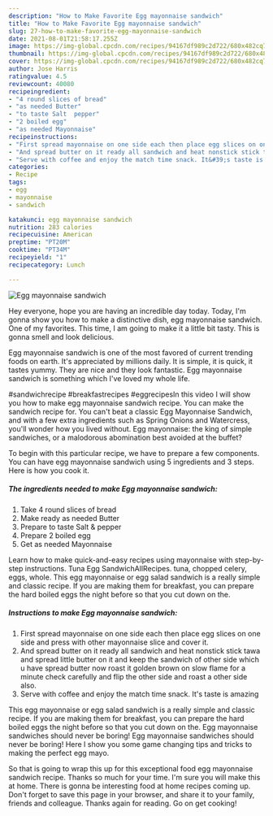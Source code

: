 ```yaml
---
description: "How to Make Favorite Egg mayonnaise sandwich"
title: "How to Make Favorite Egg mayonnaise sandwich"
slug: 27-how-to-make-favorite-egg-mayonnaise-sandwich
date: 2021-08-01T21:58:17.255Z
image: https://img-global.cpcdn.com/recipes/94167df989c2d722/680x482cq70/egg-mayonnaise-sandwich-recipe-main-photo.jpg
thumbnail: https://img-global.cpcdn.com/recipes/94167df989c2d722/680x482cq70/egg-mayonnaise-sandwich-recipe-main-photo.jpg
cover: https://img-global.cpcdn.com/recipes/94167df989c2d722/680x482cq70/egg-mayonnaise-sandwich-recipe-main-photo.jpg
author: Jose Harris
ratingvalue: 4.5
reviewcount: 40080
recipeingredient:
- "4 round slices of bread"
- "as needed Butter"
- "to taste Salt  pepper"
- "2 boiled egg"
- "as needed Mayonnaise"
recipeinstructions:
- "First spread mayonnaise on one side each then place egg slices on one side and press with other mayonnaise slice and cover it."
- "And spread butter on it ready all sandwich and heat nonstick stick tawa and spread little butter on it and keep the sandwich of other side which u have spread butter now roast it golden brown on slow flame for a minute check carefully and flip the other side and roast a other side also."
- "Serve with coffee and enjoy the match time snack. It&#39;s taste is amazing"
categories:
- Recipe
tags:
- egg
- mayonnaise
- sandwich

katakunci: egg mayonnaise sandwich 
nutrition: 283 calories
recipecuisine: American
preptime: "PT20M"
cooktime: "PT34M"
recipeyield: "1"
recipecategory: Lunch

---
```



![Egg mayonnaise sandwich](https://img-global.cpcdn.com/recipes/94167df989c2d722/680x482cq70/egg-mayonnaise-sandwich-recipe-main-photo.jpg)

Hey everyone, hope you are having an incredible day today. Today, I'm gonna show you how to make a distinctive dish, egg mayonnaise sandwich. One of my favorites. This time, I am going to make it a little bit tasty. This is gonna smell and look delicious.

Egg mayonnaise sandwich is one of the most favored of current trending foods on earth. It's appreciated by millions daily. It is simple, it is quick, it tastes yummy. They are nice and they look fantastic. Egg mayonnaise sandwich is something which I've loved my whole life.

#sandwichrecipe #breakfastrecipes #eggrecipesIn this video I will show you how to make egg mayonnaise sandwich recipe. You can make the sandwich recipe for. You can&#39;t beat a classic Egg Mayonnaise Sandwich, and with a few extra ingredients such as Spring Onions and Watercress, you&#39;ll wonder how you lived without. Egg mayonnaise: the king of simple sandwiches, or a malodorous abomination best avoided at the buffet?


To begin with this particular recipe, we have to prepare a few components. You can have egg mayonnaise sandwich using 5 ingredients and 3 steps. Here is how you cook it.

<!--inarticleads1-->

##### The ingredients needed to make Egg mayonnaise sandwich:

1. Take 4 round slices of bread
1. Make ready as needed Butter
1. Prepare to taste Salt &amp; pepper
1. Prepare 2 boiled egg
1. Get as needed Mayonnaise


Learn how to make quick-and-easy recipes using mayonnaise with step-by-step instructions. Tuna Egg SandwichAllRecipes. tuna, chopped celery, eggs, whole. This egg mayonnaise or egg salad sandwich is a really simple and classic recipe. If you are making them for breakfast, you can prepare the hard boiled eggs the night before so that you cut down on the. 

<!--inarticleads2-->

##### Instructions to make Egg mayonnaise sandwich:

1. First spread mayonnaise on one side each then place egg slices on one side and press with other mayonnaise slice and cover it.
1. And spread butter on it ready all sandwich and heat nonstick stick tawa and spread little butter on it and keep the sandwich of other side which u have spread butter now roast it golden brown on slow flame for a minute check carefully and flip the other side and roast a other side also.
1. Serve with coffee and enjoy the match time snack. It&#39;s taste is amazing


This egg mayonnaise or egg salad sandwich is a really simple and classic recipe. If you are making them for breakfast, you can prepare the hard boiled eggs the night before so that you cut down on the. Egg mayonnaise sandwiches should never be boring! Egg mayonnaise sandwiches should never be boring! Here I show you some game changing tips and tricks to making the perfect egg mayo. 

So that is going to wrap this up for this exceptional food egg mayonnaise sandwich recipe. Thanks so much for your time. I'm sure you will make this at home. There is gonna be interesting food at home recipes coming up. Don't forget to save this page in your browser, and share it to your family, friends and colleague. Thanks again for reading. Go on get cooking!
